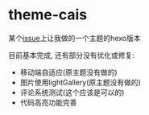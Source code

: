 # theme-cais

某个[issue](https://github.com/ZEROKISEKI/hexo-theme-cube/issues/5)上让我做的一个主题的hexo版本

目前基本完成, 还有部分没有优化或修复:

- 移动端自适应(原主题没有做的)
- 图片使用lightGallery(原主题没有做的)
- 评论系统测试(这个应该是可以的)
- 代码高亮功能完善

